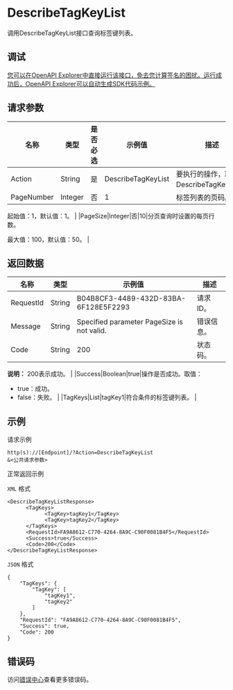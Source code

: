 # DescribeTagKeyList

调用DescribeTagKeyList接口查询标签键列表。

## 调试

[您可以在OpenAPI Explorer中直接运行该接口，免去您计算签名的困扰。运行成功后，OpenAPI Explorer可以自动生成SDK代码示例。](https://api.aliyun.com/#product=Cms&api=DescribeTagKeyList&type=RPC&version=2019-01-01)

## 请求参数

|名称|类型|是否必选|示例值|描述|
|--|--|----|---|--|
|Action|String|是|DescribeTagKeyList|要执行的操作，取值：DescribeTagKeyList。 |
|PageNumber|Integer|否|1|标签列表的页码。

 起始值：1，默认值：1。 |
|PageSize|Integer|否|10|分页查询时设置的每页行数。

 最大值：100，默认值：50。 |

## 返回数据

|名称|类型|示例值|描述|
|--|--|---|--|
|RequestId|String|B04B8CF3-4489-432D-83BA-6F128E5F2293|请求ID。 |
|Message|String|Specified parameter PageSize is not valid.|错误信息。 |
|Code|String|200|状态码。

 **说明：** 200表示成功。 |
|Success|Boolean|true|操作是否成功。取值：

 -   true：成功。
-   false：失败。 |
|TagKeys|List|tagKey1|符合条件的标签键列表。 |

## 示例

请求示例

```
http(s)://[Endpoint]/?Action=DescribeTagKeyList
&<公共请求参数>
```

正常返回示例

`XML` 格式

```
<DescribeTagKeyListResponse>
	  <TagKeys>
		    <TagKey>tagKey1</TagKey>
		    <TagKey>tagKey2</TagKey>
	  </TagKeys>
	  <RequestId>FA9A8612-C770-4264-8A9C-C90F0081B4F5</RequestId>
	  <Success>true</Success>
	  <Code>200</Code>
</DescribeTagKeyListResponse>
```

`JSON` 格式

```
{
	"TagKeys": {
		"TagKey": [
			"tagKey1",
			"tagKey2"
		]
	},
	"RequestId": "FA9A8612-C770-4264-8A9C-C90F0081B4F5",
	"Success": true,
	"Code": 200
}
```

## 错误码

访问[错误中心](https://error-center.alibabacloud.com/status/product/Cms)查看更多错误码。

